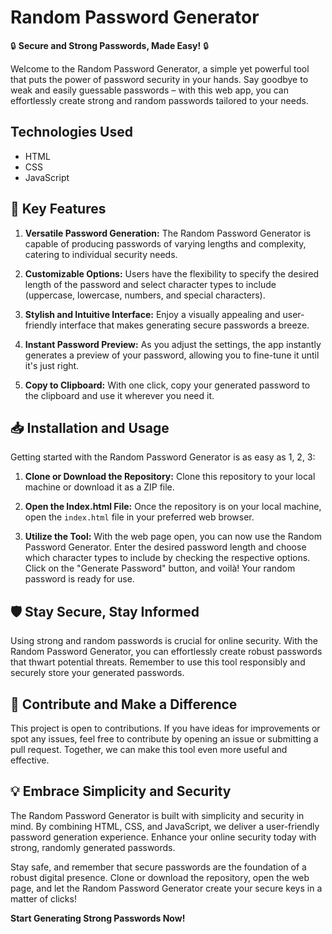 # Random Password Generator

🔒 **Secure and Strong Passwords, Made Easy!** 🔒

Welcome to the Random Password Generator, a simple yet powerful tool that puts the power of password security in your hands. Say goodbye to weak and easily guessable passwords – with this web app, you can effortlessly create strong and random passwords tailored to your needs.

## Technologies Used

- HTML
- CSS
- JavaScript

## 🚀 Key Features

1. **Versatile Password Generation:** The Random Password Generator is capable of producing passwords of varying lengths and complexity, catering to individual security needs.

2. **Customizable Options:** Users have the flexibility to specify the desired length of the password and select character types to include (uppercase, lowercase, numbers, and special characters).

3. **Stylish and Intuitive Interface:** Enjoy a visually appealing and user-friendly interface that makes generating secure passwords a breeze.

4. **Instant Password Preview:** As you adjust the settings, the app instantly generates a preview of your password, allowing you to fine-tune it until it's just right.

5. **Copy to Clipboard:** With one click, copy your generated password to the clipboard and use it wherever you need it.

## 📥 Installation and Usage

Getting started with the Random Password Generator is as easy as 1, 2, 3:

1. **Clone or Download the Repository:** Clone this repository to your local machine or download it as a ZIP file.

2. **Open the Index.html File:** Once the repository is on your local machine, open the `index.html` file in your preferred web browser.

3. **Utilize the Tool:** With the web page open, you can now use the Random Password Generator. Enter the desired password length and choose which character types to include by checking the respective options. Click on the "Generate Password" button, and voilà! Your random password is ready for use.


## 🛡️ Stay Secure, Stay Informed

Using strong and random passwords is crucial for online security. With the Random Password Generator, you can effortlessly create robust passwords that thwart potential threats. Remember to use this tool responsibly and securely store your generated passwords.

## 🤝 Contribute and Make a Difference

This project is open to contributions. If you have ideas for improvements or spot any issues, feel free to contribute by opening an issue or submitting a pull request. Together, we can make this tool even more useful and effective.

## 💡 Embrace Simplicity and Security

The Random Password Generator is built with simplicity and security in mind. By combining HTML, CSS, and JavaScript, we deliver a user-friendly password generation experience. Enhance your online security today with strong, randomly generated passwords.

Stay safe, and remember that secure passwords are the foundation of a robust digital presence. Clone or download the repository, open the web page, and let the Random Password Generator create your secure keys in a matter of clicks!

**Start Generating Strong Passwords Now!**
